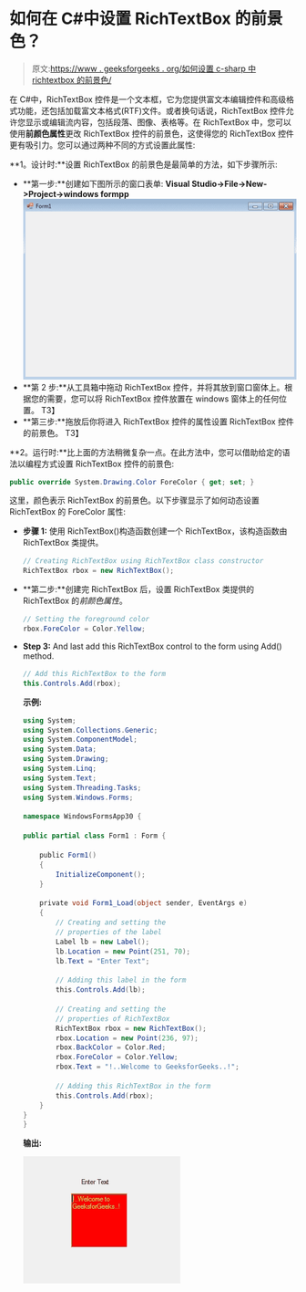 # 如何在 C#中设置 RichTextBox 的前景色？

> 原文:[https://www . geeksforgeeks . org/如何设置 c-sharp 中 richtextbox 的前景色/](https://www.geeksforgeeks.org/how-to-set-the-foreground-color-of-the-richtextbox-in-c-sharp/)

在 C#中，RichTextBox 控件是一个文本框，它为您提供富文本编辑控件和高级格式功能，还包括加载富文本格式(RTF)文件。或者换句话说，RichTextBox 控件允许您显示或编辑流内容，包括段落、图像、表格等。在 RichTextBox 中，您可以使用**前颜色属性**更改 RichTextBox 控件的前景色，这使得您的 RichTextBox 控件更有吸引力。您可以通过两种不同的方式设置此属性:

**1。设计时:**设置 RichTextBox 的前景色是最简单的方法，如下步骤所示:

*   **第一步:**创建如下图所示的窗口表单:
    **Visual Studio->File->New->Project->windows formpp**
    ![](img/fc5363a71d43167b6925e7d530d466f6.png)
*   **第 2 步:**从工具箱中拖动 RichTextBox 控件，并将其放到窗口窗体上。根据您的需要，您可以将 RichTextBox 控件放置在 windows 窗体上的任何位置。
    T3】
*   **第三步:**拖放后你将进入 RichTextBox 控件的属性设置 RichTextBox 控件的前景色。
    T3】

**2。运行时:**比上面的方法稍微复杂一点。在此方法中，您可以借助给定的语法以编程方式设置 RichTextBox 控件的前景色:

```cs
public override System.Drawing.Color ForeColor { get; set; }
```

这里，颜色表示 RichTextBox 的前景色。以下步骤显示了如何动态设置 RichTextBox 的 ForeColor 属性:

*   **步骤 1:** 使用 RichTextBox()构造函数创建一个 RichTextBox，该构造函数由 RichTextBox 类提供。

    ```cs
    // Creating RichTextBox using RichTextBox class constructor
    RichTextBox rbox = new RichTextBox();

    ```

*   **第二步:**创建完 RichTextBox 后，设置 RichTextBox 类提供的 RichTextBox 的*前颜色属性*。

    ```cs
    // Setting the foreground color
    rbox.ForeColor = Color.Yellow;

    ```

*   **Step 3:** And last add this RichTextBox control to the form using Add() method.

    ```cs
    // Add this RichTextBox to the form
    this.Controls.Add(rbox);

    ```

    **示例:**

    ```cs
    using System;
    using System.Collections.Generic;
    using System.ComponentModel;
    using System.Data;
    using System.Drawing;
    using System.Linq;
    using System.Text;
    using System.Threading.Tasks;
    using System.Windows.Forms;

    namespace WindowsFormsApp30 {

    public partial class Form1 : Form {

        public Form1()
        {
            InitializeComponent();
        }

        private void Form1_Load(object sender, EventArgs e)
        {
            // Creating and setting the 
            // properties of the label
            Label lb = new Label();
            lb.Location = new Point(251, 70);
            lb.Text = "Enter Text";

            // Adding this label in the form
            this.Controls.Add(lb);

            // Creating and setting the 
            // properties of RichTextBox
            RichTextBox rbox = new RichTextBox();
            rbox.Location = new Point(236, 97);
            rbox.BackColor = Color.Red;
            rbox.ForeColor = Color.Yellow;
            rbox.Text = "!..Welcome to GeeksforGeeks..!";

            // Adding this RichTextBox in the form
            this.Controls.Add(rbox);
        }
    }
    }
    ```

    **输出:**

    ![](img/01ad7d5af9bbc776fcd9ac2e7a190450.png)